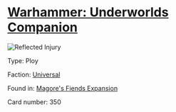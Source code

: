 # [Warhammer: Underworlds Companion](https://guidokessels.github.io/wh-underworlds)

  

![Reflected Injury](https://warhammerunderworlds.com/wp-content/uploads/sites/6/2018/03/350_ENG.png)



Type: Ploy

Faction: [Universal](https://guidokessels.github.io/wh-underworlds/factions/universal.md)

Found in: [Magore's Fiends Expansion](https://guidokessels.github.io/wh-underworlds/locations/magores-fiends-expansion.md)

Card number: 350
